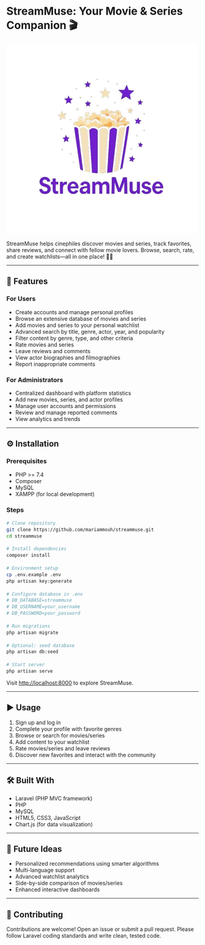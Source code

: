 
# StreamMuse: Your Movie & Series Companion 🎬

![StreamMuse Logo](public/img/LogoD.png)

StreamMuse helps cinephiles discover movies and series, track favorites, share reviews, and connect with fellow movie lovers. Browse, search, rate, and create watchlists—all in one place! 🍿✨

---

## 🚀 Features

### For Users
* Create accounts and manage personal profiles
* Browse an extensive database of movies and series
* Add movies and series to your personal watchlist
* Advanced search by title, genre, actor, year, and popularity
* Filter content by genre, type, and other criteria
* Rate movies and series
* Leave reviews and comments
* View actor biographies and filmographies
* Report inappropriate comments

### For Administrators
* Centralized dashboard with platform statistics
* Add new movies, series, and actor profiles
* Manage user accounts and permissions
* Review and manage reported comments
* View analytics and trends

---

## ⚙️ Installation

### Prerequisites
* PHP >= 7.4
* Composer
* MySQL
* XAMPP (for local development)

### Steps

```bash
# Clone repository
git clone https://github.com/mariammouh/streammuse.git
cd streammuse

# Install dependencies
composer install

# Environment setup
cp .env.example .env
php artisan key:generate

# Configure database in .env
# DB_DATABASE=streammuse
# DB_USERNAME=your_username
# DB_PASSWORD=your_password

# Run migrations
php artisan migrate

# Optional: seed database
php artisan db:seed

# Start server
php artisan serve
````

Visit [http://localhost:8000](http://localhost:8000) to explore StreamMuse.

---

## ▶️ Usage

1. Sign up and log in
2. Complete your profile with favorite genres
3. Browse or search for movies/series
4. Add content to your watchlist
5. Rate movies/series and leave reviews
6. Discover new favorites and interact with the community

---

## 🛠️ Built With

* Laravel (PHP MVC framework)
* PHP
* MySQL
* HTML5, CSS3, JavaScript
* Chart.js (for data visualization)

---

## 🌟 Future Ideas

* Personalized recommendations using smarter algorithms
* Multi-language support
* Advanced watchlist analytics
* Side-by-side comparison of movies/series
* Enhanced interactive dashboards

---

## 🤝 Contributing

Contributions are welcome! Open an issue or submit a pull request.
Please follow Laravel coding standards and write clean, tested code.


